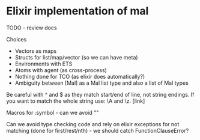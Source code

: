 # Elixir implementation of mal

TODO - review docs

Choices
 - Vectors as maps
 - Structs for list/map/vector (so we can have meta)
 - Environments with ETS
 - Atoms with agent (as cross-process)
 - Nothing done for TCO (as elixir does automatically?)
 - Ambiguity between [Mal] as a Mal list type and also a list of Mal types

  Be careful with ^ and $ as they match start/end of line, not string endings. If you want to match the whole string use: \A and \z. [link]

Macros for :symbol - can we avoid ""

Can we avoid type checking code and rely on elixir exceptions for not matching (done for first/rest/nth) - we should catch FunctionClauseError?